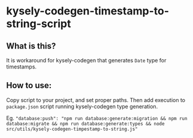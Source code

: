 # kysely-codegen-timestamp-to-string-script

## What is this?
It is workaround for kysely-codegen that generates `Date` type for timestamps.

## How to use:
Copy script to your project, and set proper paths. Then add execution to `package.json` script running kysely-codegen type generation. 

Eg. `"database:push": "npm run database:generate:migration && npm run database:migrate && npm run database:generate:types && node src/utils/kysely-codegen-timpestamp-to-string.js"`
